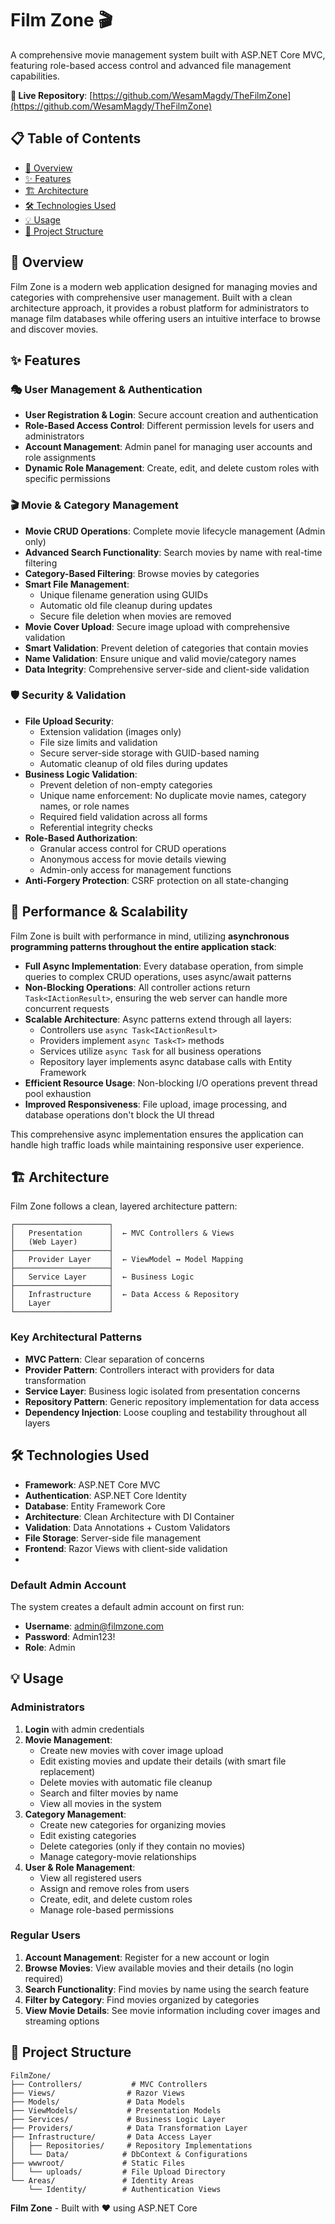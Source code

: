 # Film Zone 🎬

A comprehensive movie management system built with ASP.NET Core MVC, featuring role-based access control and advanced file management capabilities.

**🔗 Live Repository**: [https://github.com/WesamMagdy/TheFilmZone](https://github.com/WesamMagdy/TheFilmZone)

## 📋 Table of Contents

- [🎯 Overview](#-overview)
- [✨ Features](#-features)
- [🏗️ Architecture](#-architecture)
- [🛠️ Technologies Used](#-technologies-used)
- [💡 Usage](#-usage)
- [📁 Project Structure](#-project-structure)


## 🎯 Overview

Film Zone is a modern web application designed for managing movies and categories with comprehensive user management. Built with a clean architecture approach, it provides a robust platform for administrators to manage film databases while offering users an intuitive interface to browse and discover movies.

## ✨ Features

### 🎭 User Management & Authentication
- **User Registration & Login**: Secure account creation and authentication
- **Role-Based Access Control**: Different permission levels for users and administrators
- **Account Management**: Admin panel for managing user accounts and role assignments
- **Dynamic Role Management**: Create, edit, and delete custom roles with specific permissions

### 🎬 Movie & Category Management
- **Movie CRUD Operations**: Complete movie lifecycle management (Admin only)
- **Advanced Search Functionality**: Search movies by name with real-time filtering
- **Category-Based Filtering**: Browse movies by categories
- **Smart File Management**: 
  - Unique filename generation using GUIDs
  - Automatic old file cleanup during updates
  - Secure file deletion when movies are removed
- **Movie Cover Upload**: Secure image upload with comprehensive validation
- **Smart Validation**: Prevent deletion of categories that contain movies
- **Name Validation**: Ensure unique and valid movie/category names
- **Data Integrity**: Comprehensive server-side and client-side validation

### 🛡️ Security & Validation
- **File Upload Security**: 
  - Extension validation (images only)
  - File size limits and validation
  - Secure server-side storage with GUID-based naming
  - Automatic cleanup of old files during updates
- **Business Logic Validation**:
  - Prevent deletion of non-empty categories
  - Unique name enforcement: No duplicate movie names, category names, or role names
  - Required field validation across all forms
  - Referential integrity checks
- **Role-Based Authorization**: 
  - Granular access control for CRUD operations
  - Anonymous access for movie details viewing
  - Admin-only access for management functions
- **Anti-Forgery Protection**: CSRF protection on all state-changing 

## 🚀 Performance & Scalability

Film Zone is built with performance in mind, utilizing **asynchronous programming patterns throughout the entire application stack**:

- **Full Async Implementation**: Every database operation, from simple queries to complex CRUD operations, uses async/await patterns
- **Non-Blocking Operations**: All controller actions return `Task<IActionResult>`, ensuring the web server can handle more concurrent requests
- **Scalable Architecture**: Async patterns extend through all layers:
  - Controllers use `async Task<IActionResult>`
  - Providers implement `async Task<T>` methods
  - Services utilize `async Task` for all business operations
  - Repository layer implements async database calls with Entity Framework
- **Efficient Resource Usage**: Non-blocking I/O operations prevent thread pool exhaustion
- **Improved Responsiveness**: File upload, image processing, and database operations don't block the UI thread

This comprehensive async implementation ensures the application can handle high traffic loads while maintaining responsive user experience.

## 🏗️ Architecture

Film Zone follows a clean, layered architecture pattern:

```
┌─────────────────────┐
│   Presentation      │  ← MVC Controllers & Views
│   (Web Layer)       │
├─────────────────────┤
│   Provider Layer    │  ← ViewModel ↔ Model Mapping
├─────────────────────┤
│   Service Layer     │  ← Business Logic
├─────────────────────┤
│   Infrastructure    │  ← Data Access & Repository
│   Layer             │
└─────────────────────┘
```

### Key Architectural Patterns
- **MVC Pattern**: Clear separation of concerns
- **Provider Pattern**: Controllers interact with providers for data transformation
- **Service Layer**: Business logic isolated from presentation concerns
- **Repository Pattern**: Generic repository implementation for data access
- **Dependency Injection**: Loose coupling and testability throughout all layers

## 🛠️ Technologies Used

- **Framework**: ASP.NET Core MVC
- **Authentication**: ASP.NET Core Identity
- **Database**: Entity Framework Core
- **Architecture**: Clean Architecture with DI Container
- **Validation**: Data Annotations + Custom Validators
- **File Storage**: Server-side file management
- **Frontend**: Razor Views with client-side validation
- 
### Default Admin Account
The system creates a default admin account on first run:
- **Username**: admin@filmzone.com
- **Password**: Admin123!
- **Role**: Admin

## 💡 Usage
###  Administrators
1. **Login** with admin credentials
2. **Movie Management**: 
   - Create new movies with cover image upload
   - Edit existing movies and update their details (with smart file replacement)
   - Delete movies with automatic file cleanup
   - Search and filter movies by name
   - View all movies in the system
3. **Category Management**: 
   - Create new categories for organizing movies
   - Edit existing categories
   - Delete categories (only if they contain no movies)
   - Manage category-movie relationships
4. **User & Role Management**: 
   - View all registered users
   - Assign and remove roles from users
   - Create, edit, and delete custom roles
   - Manage role-based permissions

### Regular Users
1. **Account Management**: Register for a new account or login
2. **Browse Movies**: View available movies and their details (no login required)
3. **Search Functionality**: Find movies by name using the search feature
4. **Filter by Category**: Find movies organized by categories
5. **View Movie Details**: See movie information including cover images and streaming options

## 📁 Project Structure

```
FilmZone/
├── Controllers/           # MVC Controllers
├── Views/                # Razor Views
├── Models/               # Data Models
├── ViewModels/           # Presentation Models
├── Services/             # Business Logic Layer
├── Providers/            # Data Transformation Layer
├── Infrastructure/       # Data Access Layer
│   ├── Repositories/     # Repository Implementations
│   └── Data/            # DbContext & Configurations
├── wwwroot/             # Static Files
│   └── uploads/         # File Upload Directory
└── Areas/               # Identity Areas
    └── Identity/        # Authentication Views
```
**Film Zone** - Built with ❤️ using ASP.NET Core
